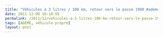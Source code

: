 ```yaml
---
title: "Véhicules à 3 litres / 100 km, retour vers le passé 1980 #ademe #afme"
date: 2011-12-08 16:10:59
permalink: /2011/12/vehicules-a-3-litres-100-km-retour-vers-le-passe-1980-ademe-afme.html
tags: [ADEME, véhicule propre]
layout: post
---
```


<p>     </p>
